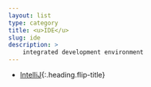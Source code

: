 ```yaml
---
layout: list
type: category
title: <u>IDE</u>
slug: ide
description: >
    integrated development environment
---
```


* [IntelliJ]{:.heading.flip-title}

[IntelliJ]: /ide/intellij/
